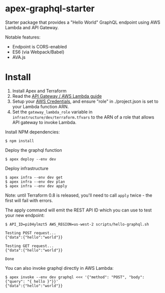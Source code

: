 # apex-graphql-starter

Starter package that provides a "Hello World" GraphQL endpoint using AWS Lambda and API Gateway.

Notable features:

* Endpoint is CORS-enabled
* ES6 (via Webpack/Babel)
* AVA.js

# Install

1. Install Apex and Terraform
1. Read the [API Gateway / AWS Lambda guide](http://docs.aws.amazon.com/apigateway/latest/developerguide/getting-started.html)
1. Setup your [AWS Credentials](http://apex.run/#aws-credentials), and ensure "role" in ./project.json is set to your Lambda function ARN.
1. Set the `gateway_lambda_role` variable in `infrastructure/dev/terraform.tfvars` to the ARN of a role that allows API gateway to invoke Lambda.

Install NPM dependencies:

```
$ npm install
```

Deploy the graphql function

```
$ apex deploy --env dev
```

Deploy infrastructure

```
$ apex infra --env dev get
$ apex infra --env dev plan
$ apex infra --env dev apply
```

Note: until Terraform 0.8 is released, you'll need to call `apply` twice - the first will fail with errors.

The apply command will emit the REST API ID which you can use to test your new endpoint:

```
$ API_ID=pi04ylmzt5 AWS_REGION=us-west-2 scripts/hello-graphql.sh

Testing POST request...
{"data":{"hello":"world"}}

Testing GET request...
{"data":{"hello":"world"}}

Done
```

You can also invoke graphql directly in AWS Lambda:

```
$ apex invoke --env dev graphql <<< '{"method": "POST", "body": {"query": "{ hello }"}}'
{"data":{"hello":"world"}}
```
